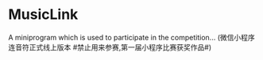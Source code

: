 # MusicLink
A miniprogram which is used to participate in the competition...
(微信小程序连音符正式线上版本 #禁止用来参赛,第一届小程序比赛获奖作品#)
